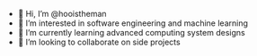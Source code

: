 - 👋 Hi, I’m @hooistheman
- 👀 I’m interested in software engineering and machine learning
- 🌱 I’m currently learning advanced computing system designs
- 💞️ I’m looking to collaborate on side projects

<!---
hooistheman/hooistheman is a ✨ special ✨ repository because its `README.md` (this file) appears on your GitHub profile.
You can click the Preview link to take a look at your changes.
--->
